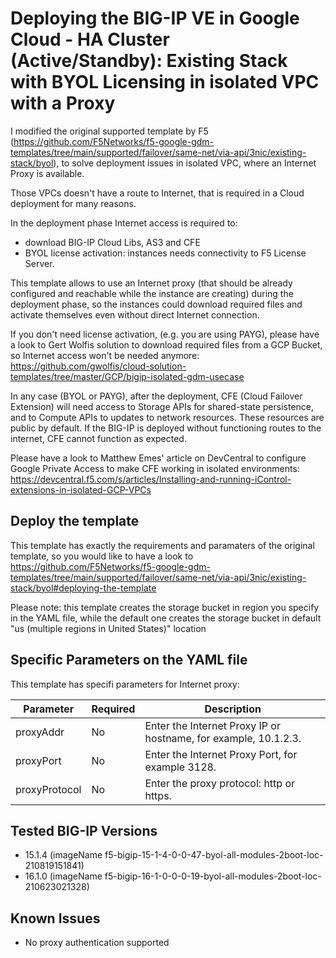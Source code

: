 # Deploying the BIG-IP VE in Google Cloud - HA Cluster (Active/Standby): Existing Stack with BYOL Licensing in isolated VPC with a Proxy


I modified the original supported template by F5 (https://github.com/F5Networks/f5-google-gdm-templates/tree/main/supported/failover/same-net/via-api/3nic/existing-stack/byol), to solve deployment issues in isolated VPC, where an Internet Proxy is available.

Those VPCs doesn't have a route to Internet, that is required in a Cloud deployment for many reasons.

In the deployment phase Internet access is required to:
* download BIG-IP Cloud Libs, AS3 and CFE
* BYOL license activation: instances needs connectivity to F5 License Server.

This template allows to use an Internet proxy (that should be already configured and reachable while the instance are creating) during the deployment phase, so the instances could download required files and activate themselves even without direct Internet connection.

If you don't need license activation, (e.g. you are using PAYG), please have a look to Gert Wolfis solution to download required files from a GCP Bucket, so Internet access won't be needed anymore: https://github.com/gwolfis/cloud-solution-templates/tree/master/GCP/bigip-isolated-gdm-usecase

In any case (BYOL or PAYG), after the deployment, CFE (Cloud Failover Extension) will need access to Storage APIs for shared-state persistence, and to Compute APIs to updates to network resources. These resources are public by default.
If the BIG-IP is deployed without functioning routes to the internet, CFE cannot function as expected.

Please have a look to Matthew Emes' article on DevCentral to configure Google Private Access to make CFE working in isolated environments: https://devcentral.f5.com/s/articles/Installing-and-running-iControl-extensions-in-isolated-GCP-VPCs



## Deploy the template

This template has exactly the requirements and paramaters of the original template, so you would like to have a look to https://github.com/F5Networks/f5-google-gdm-templates/tree/main/supported/failover/same-net/via-api/3nic/existing-stack/byol#deploying-the-template

Please note: this template creates the storage bucket in region you specify in the YAML file, while the default one creates the storage bucket in default "us (multiple regions in United States)" location

## Specific Parameters on the YAML file

This template has specifi parameters for Internet proxy:


Parameter | Required | Description
--- | --- | ---
proxyAddr | No | Enter the Internet Proxy IP or hostname, for example, 10.1.2.3.
proxyPort | No | Enter the Internet Proxy Port, for example 3128.
proxyProtocol | No | Enter the proxy protocol: http or https.


## Tested BIG-IP Versions
* 15.1.4 (imageName f5-bigip-15-1-4-0-0-47-byol-all-modules-2boot-loc-210819151841)
* 16.1.0 (imageName f5-bigip-16-1-0-0-0-19-byol-all-modules-2boot-loc-210623021328)

## Known Issues

* No proxy authentication supported



